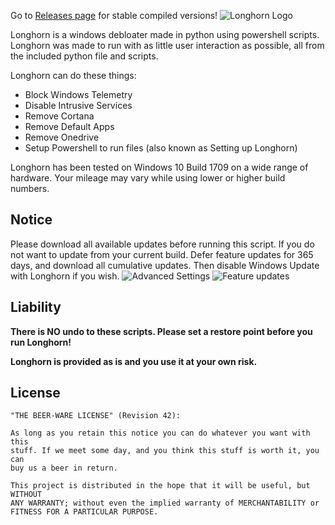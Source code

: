 Go to [Releases page](https://github.com/VincentXII/Longhorn/releases) for stable compiled versions!
![Longhorn Logo](http://repo.vincentxii.us/longhorn/longhorn-logo.png)

Longhorn is a windows debloater made in python using powershell scripts. Longhorn was made to run with as little user interaction as possible, all from the included python file and scripts.

Longhorn can do these things:

* Block Windows Telemetry
* Disable Intrusive Services
* Remove Cortana
* Remove Default Apps
* Remove Onedrive
* Setup Powershell to run files (also known as Setting up Longhorn)

Longhorn has been tested on Windows 10 Build 1709 on a wide range of hardware. Your mileage may vary while using lower or higher build numbers.

## Notice
Please download all available updates before running this script. If you do not want to update from your current build. Defer feature updates for 365 days, and download all cumulative updates. Then disable Windows Update with Longhorn if you wish.
![Advanced Settings](https://cdn.discordapp.com/attachments/456221994074112028/509484692505100325/unknown.png)
![Feature updates](https://cdn.discordapp.com/attachments/456221994074112028/509484775547863060/unknown.png)

## Liability
**There is NO undo to these scripts. Please set a restore point before you run Longhorn!**

**Longhorn is provided as is and you use it at your own risk.**

## License

    "THE BEER-WARE LICENSE" (Revision 42):

    As long as you retain this notice you can do whatever you want with this
    stuff. If we meet some day, and you think this stuff is worth it, you can
    buy us a beer in return.

    This project is distributed in the hope that it will be useful, but WITHOUT
    ANY WARRANTY; without even the implied warranty of MERCHANTABILITY or
    FITNESS FOR A PARTICULAR PURPOSE.
